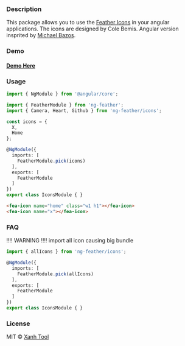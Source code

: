 ### Description

This package allows you to use the [Feather Icons](https://github.com/colebemis/feather) in your angular applications. The icons are designed by Cole Bemis. Angular version insprited by [Michael Bazos](https://github.com/michaelbazos/angular-feather).

### Demo
<h4>
  <a href="https://stackblitz.com/edit/ng-feather?file=src%2Fapp%2Fapp.component.html">
    Demo Here
  </a>
</h4>

### Usage

```ts  
import { NgModule } from '@angular/core';

import { FeatherModule } from 'ng-feather';
import { Camera, Heart, Github } from 'ng-feather/icons';

const icons = {
  X,
  Home
};

@NgModule({
  imports: [
    FeatherModule.pick(icons)
  ],
  exports: [
    FeatherModule
  ]
})
export class IconsModule { }

```

```html
<fea-icon name="home" class="w1 h1"></fea-icon>
<fea-icon name="x"></fea-icon>
```
### FAQ

!!!! WARNING !!!!
import all icon causing big bundle

```ts
import { allIcons } from 'ng-feather/icons';

@NgModule({
  imports: [
    FeatherModule.pick(allIcons)
  ],
  exports: [
    FeatherModule
  ]
})
export class IconsModule { }
```

### License

MIT © [Xanh Tool](mailto:xanhtool@gmail.com)
